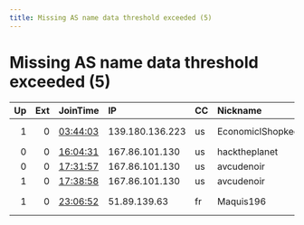 ```yaml
---
title: Missing AS name data threshold exceeded (5)
---
```


# Missing AS name data threshold exceeded (5)

|   Up |   Ext | JoinTime                                                                                            | IP              | CC   | Nickname           |   ORp |   Dirp | Version       | Contact                      | OS    |   eFamMembers |
|-----:|------:|:----------------------------------------------------------------------------------------------------|:----------------|:-----|:-------------------|------:|-------:|:--------------|:-----------------------------|:------|--------------:|
|    1 |     0 | [03:44:03](https://metrics.torproject.org/rs.html#details/1DE70837AB7F5699D64A4CF58324A00E362F5977) | 139.180.136.223 | us   | EconomiclShopkeepe |  9030 |   9101 | 0.3.2.3-alpha | None                         | Linux |             1 |
|    0 |     0 | [16:04:31](https://metrics.torproject.org/rs.html#details/1904C6B78FEFC84BDAE96CD313D3C577BD260C9F) | 167.86.101.130  | us   | hacktheplanet      |  9001 |      0 | 0.3.4.11      | None                         | Linux |             1 |
|    0 |     0 | [17:31:57](https://metrics.torproject.org/rs.html#details/0A9E689580DF99E2DF42D13D100024F3DB7C903F) | 167.86.101.130  | us   | avcudenoir         |  9001 |      0 | 0.3.4.11      | alan.matuszczak@protonmai    | Linux |             1 |
|    1 |     0 | [17:38:58](https://metrics.torproject.org/rs.html#details/06FAF7DAAE66A434243AD8094FF991982F02CCCF) | 167.86.101.130  | us   | avcudenoir         |  9001 |      0 | 0.3.4.11      | alan.matuszczak@protonmai    | Linux |             1 |
|    1 |     0 | [23:06:52](https://metrics.torproject.org/rs.html#details/82F383EF7BAED03B03E4CEAB0EE8E5208629DC41) | 51.89.139.63    | fr   | Maquis196          |   443 |     80 | 0.3.5.7       | maquis196@gmail.com &lt; maq | Linux |             1 |
